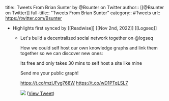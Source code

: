 title:: Tweets From Brian Sunter by @Bsunter on Twitter
author:: [[@Bsunter on Twitter]]
full-title:: "Tweets From Brian Sunter"
category:: #Tweets
url:: https://twitter.com/Bsunter

- Highlights first synced by [[Readwise]] [[Nov 2nd, 2022]] [[Logseq]]
	- Let's build a decentralized social network together on @logseq 
	  
	  How we could self host our own knowledge graphs and link them together so we can discover new ones:
	  
	  Its free and only takes 30 mins to self host a site like mine
	  
	  Send me your public graph!
	  
	  https://t.co/mzUFyg768W https://t.co/wD1PTqLSL7
	  
	  ![](https://pbs.twimg.com/media/FVGuqkoUsAAv4SK.jpg) ([View Tweet](https://twitter.com/Bsunter/status/1536201412723363840))